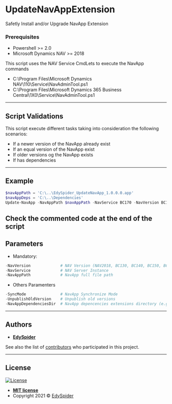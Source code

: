 # UpdateNavAppExtension
Safetly Install and/or Upgrade NavApp Extension

### Prerequisites
* Powershell >= 2.0
* Microsoft Dynamics NAV >= 2018

This script uses the NAV Service CmdLets to execute the NavApp commands
 - C:\Program Files\Microsoft Dynamics NAV\110\Service\NavAdminTool.ps1
 - C:\Program Files\Microsoft Dynamics 365 Business Central\1X0\Service\NavAdminTool.ps1

---

## Script Validations
This script execute different tasks taking into consideration the following scenarios:
* If a newer version of the NavApp already exist
* If an equal version of the NavApp exist
* If older versions og the NavApp exists
* If has dependencies

---

## Example
```powershell
$navAppPath = 'C:\..\EdySpider_UpdateNavApp_1.0.0.0.app'
$navAppDeps = 'C:\..\Dependencies'
Update-NavApp -NavAppPath $navAppPath -NavService BC170 -NavVersion BC170 -SyncMode ForceSync -UnpublishOldVersion -NavAppDependenciesDir $navAppDeps.
```
Check the commented code at the end of the script
---

## Parameters
* Mandatory:
```powershell
-NavVersion             # NAV Version (NAV2018, BC130, BC140, BC150, BC160, BC170, BC180)
-NavService             # NAV Server Instance
-NavAppPath             # NavApp full file path
```

* Others Paramenters
```powershell
-SyncMode               # NavApp Synchronize Mode
-UnpublishOldVersion    # Unpublish old versions
-NavAppDependenciesDir  # NavApp depencencies extensions directory (e.g.: Customer extension customizations)
```

---

## Authors

* [**EdySpider**](https://github.com/edyspider)

See also the list of [contributors](https://github.com/edyspider/UpdateNavAppExtension/contributors) who participated in this project.

---

## License

[![License](http://img.shields.io/:license-mit-blue.svg?style=flat-square)](http://badges.mit-license.org)

- **[MIT license](https://github.com/edyspider/UpdateNavAppExtension/blob/master/LICENSE)**
- Copyright 2021 © <a href="https://github.com/edyspider/" target="_blank">EdySpider
